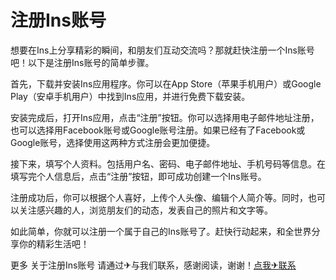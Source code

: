 # 注册Ins账号

想要在Ins上分享精彩的瞬间，和朋友们互动交流吗？那就赶快注册一个Ins账号吧！以下是注册Ins账号的简单步骤。

首先，下载并安装Ins应用程序。你可以在App Store（苹果手机用户）或Google Play（安卓手机用户）中找到Ins应用，并进行免费下载安装。

安装完成后，打开Ins应用，点击“注册”按钮。你可以选择用电子邮件地址注册，也可以选择用Facebook账号或Google账号注册。如果已经有了Facebook或Google账号，选择使用这两种方式注册会更加便捷。

接下来，填写个人资料。包括用户名、密码、电子邮件地址、手机号码等信息。在填写完个人信息后，点击“注册”按钮，即可成功创建一个Ins账号。

注册成功后，你可以根据个人喜好，上传个人头像、编辑个人简介等。同时，也可以关注感兴趣的人，浏览朋友们的动态，发表自己的照片和文字等。

如此简单，你就可以注册一个属于自己的Ins账号了。赶快行动起来，和全世界分享你的精彩生活吧！

更多 关于注册Ins账号 请通过✈与我们联系，感谢阅读，谢谢！[点我✈联系](https://ads.k02.cc)